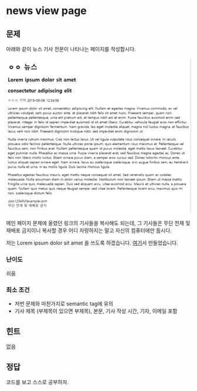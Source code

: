 # news view page

## 문제

아래와 같이 뉴스 기사 전문이 나타나는 페이지를 작성합시다.

<img width="725px" src="./news-view-page.png">

메인 페이지 문제에 올렸던 링크의 기사들을 복사해도 되는데,
그 기사들은 무단 전재 및 재배포 금지이니 복사할 경우 어디 자랑하지는 말고
자신의 컴퓨터에만 둡시다.

저는 Lorem ipsum dolor sit amet 을 쓰도록 하겠습니다. [여기](https://www.lipsum.com/feed/html)서 만들었습니다.

### 난이도

쉬움

### 최소 조건

* 저번 문제와 마찬가지로 semantic tag에 유의
* 기사 제목 (부제목이 있으면 부제목), 본문, 기사 작성 시간, 기자, 이메일 포함

## 힌트

없음

## 정답

코드를 보고 스스로 공부하자.
